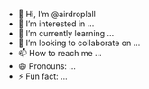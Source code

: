 - 👋 Hi, I’m @airdroplall
- 👀 I’m interested in ...
- 🌱 I’m currently learning ...
- 💞️ I’m looking to collaborate on ...
- 📫 How to reach me ...
- 😄 Pronouns: ...
- ⚡ Fun fact: ...

<!---
airdroplall/airdroplall is a ✨ special ✨ repository because its `README.md` (this file) appears on your GitHub profile.
You can click the Preview link to take a look at your changes.
--->
